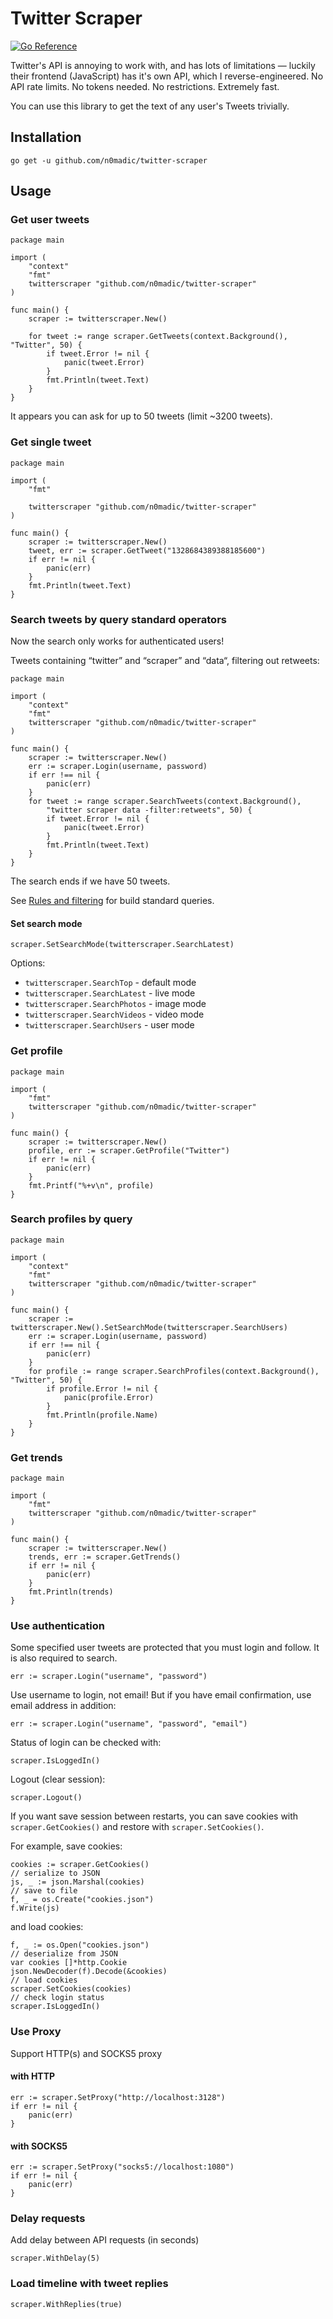 # Twitter Scraper

[![Go Reference](https://pkg.go.dev/badge/github.com/n0madic/twitter-scraper.svg)](https://pkg.go.dev/github.com/n0madic/twitter-scraper)

Twitter's API is annoying to work with, and has lots of limitations —
luckily their frontend (JavaScript) has it's own API, which I reverse-engineered.
No API rate limits. No tokens needed. No restrictions. Extremely fast.

You can use this library to get the text of any user's Tweets trivially.

## Installation

```shell
go get -u github.com/n0madic/twitter-scraper
```

## Usage

### Get user tweets

```golang
package main

import (
    "context"
    "fmt"
    twitterscraper "github.com/n0madic/twitter-scraper"
)

func main() {
    scraper := twitterscraper.New()

    for tweet := range scraper.GetTweets(context.Background(), "Twitter", 50) {
        if tweet.Error != nil {
            panic(tweet.Error)
        }
        fmt.Println(tweet.Text)
    }
}
```

It appears you can ask for up to 50 tweets (limit ~3200 tweets).

### Get single tweet

```golang
package main

import (
    "fmt"

    twitterscraper "github.com/n0madic/twitter-scraper"
)

func main() {
    scraper := twitterscraper.New()
    tweet, err := scraper.GetTweet("1328684389388185600")
    if err != nil {
        panic(err)
    }
    fmt.Println(tweet.Text)
}
```

### Search tweets by query standard operators

Now the search only works for authenticated users!

Tweets containing “twitter” and “scraper” and “data“, filtering out retweets:

```golang
package main

import (
    "context"
    "fmt"
    twitterscraper "github.com/n0madic/twitter-scraper"
)

func main() {
    scraper := twitterscraper.New()
    err := scraper.Login(username, password)
    if err !== nil {
        panic(err)
    }
    for tweet := range scraper.SearchTweets(context.Background(),
        "twitter scraper data -filter:retweets", 50) {
        if tweet.Error != nil {
            panic(tweet.Error)
        }
        fmt.Println(tweet.Text)
    }
}
```

The search ends if we have 50 tweets.

See [Rules and filtering](https://developer.twitter.com/en/docs/tweets/rules-and-filtering/overview/standard-operators) for build standard queries.


#### Set search mode

```golang
scraper.SetSearchMode(twitterscraper.SearchLatest)
```

Options:

* `twitterscraper.SearchTop` - default mode
* `twitterscraper.SearchLatest` - live mode
* `twitterscraper.SearchPhotos` - image mode
* `twitterscraper.SearchVideos` - video mode
* `twitterscraper.SearchUsers` - user mode

### Get profile

```golang
package main

import (
    "fmt"
    twitterscraper "github.com/n0madic/twitter-scraper"
)

func main() {
    scraper := twitterscraper.New()
    profile, err := scraper.GetProfile("Twitter")
    if err != nil {
        panic(err)
    }
    fmt.Printf("%+v\n", profile)
}
```

### Search profiles by query

```golang
package main

import (
    "context"
    "fmt"
    twitterscraper "github.com/n0madic/twitter-scraper"
)

func main() {
    scraper := twitterscraper.New().SetSearchMode(twitterscraper.SearchUsers)
    err := scraper.Login(username, password)
    if err !== nil {
        panic(err)
    }
    for profile := range scraper.SearchProfiles(context.Background(), "Twitter", 50) {
        if profile.Error != nil {
            panic(profile.Error)
        }
        fmt.Println(profile.Name)
    }
}
```

### Get trends

```golang
package main

import (
    "fmt"
    twitterscraper "github.com/n0madic/twitter-scraper"
)

func main() {
    scraper := twitterscraper.New()
    trends, err := scraper.GetTrends()
    if err != nil {
        panic(err)
    }
    fmt.Println(trends)
}
```

### Use authentication

Some specified user tweets are protected that you must login and follow.
It is also required to search.

```golang
err := scraper.Login("username", "password")
```

Use username to login, not email!
But if you have email confirmation, use email address in addition:

```golang
err := scraper.Login("username", "password", "email")
```

Status of login can be checked with:

```golang
scraper.IsLoggedIn()
```

Logout (clear session):

```golang
scraper.Logout()
```

If you want save session between restarts, you can save cookies with `scraper.GetCookies()` and restore with `scraper.SetCookies()`.

For example, save cookies:

```golang
cookies := scraper.GetCookies()
// serialize to JSON
js, _ := json.Marshal(cookies)
// save to file
f, _ = os.Create("cookies.json")
f.Write(js)
```

and load cookies:

```golang
f, _ := os.Open("cookies.json")
// deserialize from JSON
var cookies []*http.Cookie
json.NewDecoder(f).Decode(&cookies)
// load cookies
scraper.SetCookies(cookies)
// check login status
scraper.IsLoggedIn()
```

### Use Proxy

Support HTTP(s) and SOCKS5 proxy

#### with HTTP

```golang
err := scraper.SetProxy("http://localhost:3128")
if err != nil {
    panic(err)
}
```

#### with SOCKS5

```golang
err := scraper.SetProxy("socks5://localhost:1080")
if err != nil {
    panic(err)
}
```

### Delay requests

Add delay between API requests (in seconds)

```golang
scraper.WithDelay(5)
```

### Load timeline with tweet replies

```golang
scraper.WithReplies(true)
```
